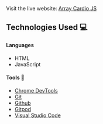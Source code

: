 Visit the live website: [Array Cardio JS](https://sebastian-torres-matrix.github.io/Array-Cardio-JS/)

## Technologies Used :computer: 

#### Languages
* HTML
* JavaScript 

#### Tools :wrench:
* [Chrome DevTools](https://developers.google.com/web/tools/chrome-devtools) 
* [Git](https://git-scm.com/) 
* [Github](https://github.com/) 
* [Gitpod](https://www.gitpod.io/) 
* [Visual Studio Code](https://code.visualstudio.com/)